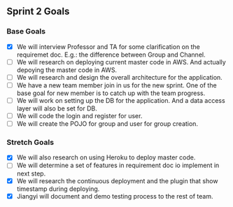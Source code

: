 ## Sprint 2 Goals

### Base Goals
- [X] We will interview Professor and TA for some clarification on the requiremet doc. E.g.: the difference between Group and Channel.
- [ ] We will research on deploying current master code in AWS. And actually depoying the master code in AWS.
- [ ] We will research and design the overall architecture for the application.
- [ ] We have a new team member join in us for the new sprint. One of the base goal for new member is to catch up with the team progress.
- [ ] We will work on setting up the DB for the application. And a data access layer will also be set for DB.
- [ ] We will code the login and register for user.
- [ ] We will create the POJO for group and user for group creation.

### Stretch Goals
- [X] We will also research on using Heroku to deploy master code.
- [ ] We will determine a set of features in requirement doc io implement in next step.
- [X] We will research the continuous deployment and the plugin that show timestamp during deploying.
- [X] Jiangyi will document and demo testing process to the rest of team. 
